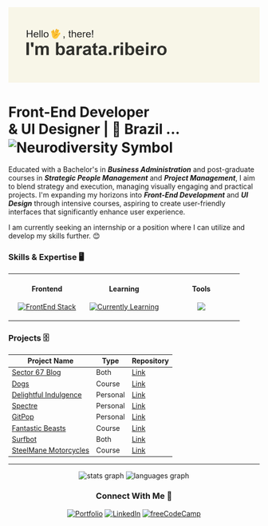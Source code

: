 ![banner](https://github.com/Barata-Ribeiro/Barata-Ribeiro/blob/main/header.png)

# Front-End Developer <br/> & UI Designer | 📍 Brazil ... <img src="https://upload.wikimedia.org/wikipedia/commons/thumb/4/4e/Pastel_Neurodiversity_Symbol.png/1200px-Pastel_Neurodiversity_Symbol.png" align="center" height="12" width="26" alt="Neurodiversity Symbol">

Educated with a Bachelor's in ***Business Administration*** and post-graduate courses in ***Strategic People Management*** and ***Project Management***, I aim to blend strategy and execution, managing visually engaging and practical projects. I'm expanding my horizons into ***Front-End Development*** and ***UI Design*** through intensive courses, aspiring to create user-friendly interfaces that significantly enhance user experience.

I am currently seeking an internship or a position where I can utilize and develop my skills further. 😊

### Skills & Expertise 🖥️

<div align="left">
<table border="0"><tr><td valign="top" width="33%">
<h4 align="center">Frontend</h4>
<p align="center">
    <a href="https://skillicons.dev">
        <img src="https://skillicons.dev/icons?i=html,css,tailwind,javascript,react&perline=2" alt="FrontEnd Stack">
    </a>
</p>
</td>

<td valign="top" width="33%">
<h4 align="center">Learning</h4>
<p align="center">
    <a href="https://skillicons.dev">
        <img src="https://skillicons.dev/icons?i=angular,typescript&perline=2" alt="Currently Learning">
    </a>
</p>
</td>

<td valign="top" width="33%">
  <h4 align="center">Tools</h4>
  <p align="center">
  <a href="https://skillicons.dev">
    <img src="https://skillicons.dev/icons?i=ps,ai,figma,vscode,git,github&perline=2" />
  </a>
</p></td></tr></table>
</div>

### Projects 🗄️

| Project Name | Type | Repository |
| ------------ | ---------- | ---------- |
| [Sector 67 Blog](https://github.com/Barata-Ribeiro/dio_angular_blog) | Both | [Link](https://github.com/Barata-Ribeiro/dio_angular_blog) |
| [Dogs](https://github.com/Barata-Ribeiro/Dogs) | Course | [Link](https://github.com/Barata-Ribeiro/Dogs) |
| [Delightful Indulgence](https://github.com/Barata-Ribeiro/delightful_indulgence) | Personal | [Link](https://github.com/Barata-Ribeiro/delightful_indulgence) |
| [Spectre](https://github.com/Barata-Ribeiro/spectre_band) | Personal | [Link](https://github.com/Barata-Ribeiro/spectre_band) |
| [GitPop](https://github.com/Barata-Ribeiro/GitPop) | Personal | [Link](https://github.com/Barata-Ribeiro/GitPop) |
| [Fantastic Beasts](https://github.com/Barata-Ribeiro/animais-fantasticos) | Course | [Link](https://github.com/Barata-Ribeiro/animais-fantasticos) |
| [Surfbot](https://github.com/Barata-Ribeiro/surfbot) | Both | [Link](https://github.com/Barata-Ribeiro/surfbot) |
| [SteelMane Motorcycles](https://github.com/Barata-Ribeiro/steelmane-motorcycles) | Course | [Link](https://github.com/Barata-Ribeiro/steelmane-motorcycles) |

---
<div align="center">
  <img src="https://github-readme-stats-85p5d4506-barata-ribeiro.vercel.app/api?hide_title=true&hide_rank=false&show_icons=true&include_all_commits=true&count_private=true&disable_animations=false&theme=swift&locale=en&hide_border=true&username=Barata-Ribeiro" height="150" alt="stats graph" decoding="async" loading="lazy" />
  <img src="https://github-readme-stats-85p5d4506-barata-ribeiro.vercel.app/api/top-langs?locale=en&hide_title=false&layout=compact&card_width=320&langs_count=5&theme=swift&hide_border=true&username=Barata-Ribeiro" height="150" alt="languages graph" decoding="async" loading="lazy" />

  ### Connect With Me 🤝

[![Portfolio](https://img.shields.io/badge/Portfolio-%23000000.svg?style=for-the-badge&logo=firefox&logoColor=#FF7139)](https://barataribeiro.com/) [![LinkedIn](https://img.shields.io/badge/linkedin-%230077B5.svg?style=for-the-badge&logo=linkedin&logoColor=white)](https://www.linkedin.com/in/jo%C3%A3o-mendes-jorge-barata-ribeiro-645073118/) [![freeCodeCamp](https://img.shields.io/badge/freecodecamp-27273D?style=for-the-badge&logo=freecodecamp&logoColor=white)](https://www.freecodecamp.org/JoaoMJBRibeiro)
</div>

